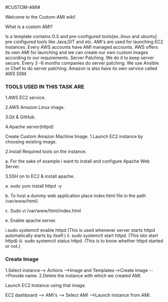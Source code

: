 #CUSTOM-AMI#

Welcome to the Custom-AMI wiki!

What is a custom AMI?

Is a template contains O.S and pre-configured tools[ex..linux and ubuntu] pre configured tools like Java,GIT and etc.
AMI's are used for launching EC2 instances.
Every AWS accounts have AMI managed accounts.
AWS offers its own AMI for launching and we can create our own custom images according to our requirements.
Server Patching.
We do it to keep server secure. Every 3 -6 months companies do server patching. We use Ansible or Chef to do server patching. Amazon is also have its own service called AWS SSM.

<h3>TOOLS USED IN THIS TASK ARE</h3>

1.AWS EC2 service.

2.AWS Amazon Linux image. 

3.Git & GitHub.

4.Apache server(httpd)

Create Custom Amazon Machine Image.
1.Launch EC2 instance by choosing existing image. 

2.Install Required tools on the instance.


a. For the sake of example i want to install and configure Apache Web Server.

3.SSH on to EC2 & install apache.

a. sudo yum install httpd -y 

b. To host a dummy web application place index.html file in the path /var/www/html/.

c. Sudo vi /var/www/html/index.html 

e. Enable apache server.

i.sudo systemctl enable httpd (This is used whenever server starts httpd automatically starts by itself.) 
ii. sudo systemctl start httpd. (This isto start httpd)
iii. sudo systemctl status httpd. (This is to know whether httpd started or not.)

<h3>Create Image </h3>

1.Select instance--> Actions -->Image and Templates-->Create Image -->Provide name.
2.Delete the instance with which we created AMI.

Launch EC2 Instance using that image.

EC2 dashboard --> AMI's --> Select AMI -->Launch instance from AMI.

